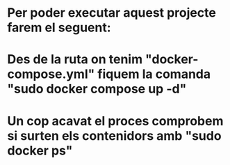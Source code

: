 # Per poder executar aquest projecte farem el seguent:

# Des de la ruta on tenim "docker-compose.yml" fiquem la comanda "sudo docker compose up -d"
# Un cop acavat el proces comprobem si surten els contenidors amb "sudo docker ps"